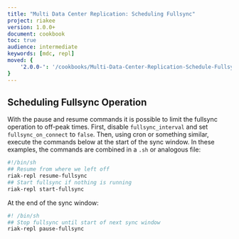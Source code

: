 ```yaml
---
title: "Multi Data Center Replication: Scheduling Fullsync"
project: riakee
version: 1.0.0+
document: cookbook
toc: true
audience: intermediate
keywords: [mdc, repl]
moved: {
    '2.0.0-': '/cookbooks/Multi-Data-Center-Replication-Schedule-Fullsync'
}
---
```


## Scheduling Fullsync Operation

With the pause and resume commands it is possible to limit the fullsync operation to off-peak times. First, disable `fullsync_interval` and set `fullsync_on_connect` to `false`. Then, using cron or something similar, execute the commands below at the start of the sync window. In these examples, the commands are combined in a `.sh` or analogous file:

```bash
#!/bin/sh
## Resume from where we left off
riak-repl resume-fullsync
## Start fullsync if nothing is running
riak-repl start-fullsync
```

At the end of the sync window:

```bash
#! /bin/sh
## Stop fullsync until start of next sync window
riak-repl pause-fullsync
```